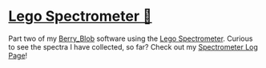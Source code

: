 # [Lego Spectrometer 🌄](https://github.com/ThuviksaM/Lego_Spectrometer)

Part two of my [Berry_Blob](https://github.com/ThuviksaM/Berry_Blob) software using the [Lego Spectrometer](https://publiclab.org/wiki/lego-spectrometer). Curious to see the spectra I have collected, so far? Check out my [Spectrometer Log Page](https://thuviksam.github.io/Lego_Spectrometer)!
